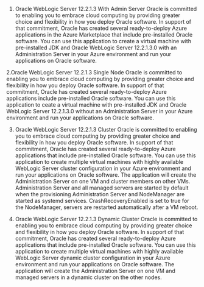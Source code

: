 1. Oracle WebLogic Server 12.2.1.3 With Admin Server
Oracle is committed to enabling you to embrace cloud computing by providing greater choice and flexibility in how you deploy Oracle software. In support of that commitment, Oracle has created several ready-to-deploy Azure applications in the Azure Marketplace that include pre-installed Oracle software. You can use this application to create a virtual machine with pre-installed JDK and Oracle WebLogic Server 12.2.1.3.0 with an Administration Server in your Azure environment and run your applications on Oracle software.

2.Oracle WebLogic Server 12.2.1.3 Single Node
Oracle is committed to enabling you to embrace cloud computing by providing greater choice and flexibility in how you deploy Oracle software. In support of that commitment, Oracle has created several ready-to-deploy Azure applications include pre-installed Oracle software. You can use this application to ceate a virtual machine with pre-installed JDK and Oracle WebLogic Server 12.2.1.3.0 without an Administration Server in your Azure environment and run your applications on Oracle software.

3. Oracle WebLogic Server 12.2.1.3 Cluster
Oracle is committed to enabling you to embrace cloud computing by providing greater choice and flexibility in how you deploy Oracle software. In support of that commitment, Oracle has created several ready-to-deploy Azure applications that include pre-installed Oracle software. You can use this application to create multiple virtual machines with highly available WebLogic Server cluster configuration in your Azure environment and run your applications on Oracle software. The application will create the Administration Server on one VM and cluster members on other VMs. Administration Server and all managed servers are started by default when the provisioning Administration Server and NodeManager are started as systemd services. CrashRecoveryEnabled is set to true for the NodeManager, servers are restarted automatically after a VM reboot.

4. Oracle WebLogic Server 12.2.1.3 Dynamic Cluster
Oracle is committed to enabling you to embrace cloud computing by providing greater choice and flexibility in how you deploy Oracle software. In support of that commitment, Oracle has created several ready-to-deploy Azure applications that include pre-installed Oracle software. You can use this application to create multiple virtual machines with highly available WebLogic Server dynamic cluster configuration in your Azure environment and run your applications on Oracle software. The application will create the Administration Server on one VM and managed servers in a dynamic cluster on the other nodes.